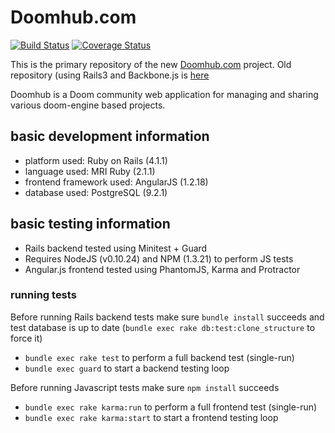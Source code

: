 # Doomhub.com

[![Build Status](https://travis-ci.org/ellmo/doomhub.svg?branch=master)](https://travis-ci.org/ellmo/doomhub)
[![Coverage Status](https://img.shields.io/coveralls/ellmo/doomhub.svg)](https://coveralls.io/r/ellmo/doomhub?branch=master)

This is the primary repository of the new [Doomhub.com](http://doomhub.com) project.
Old repository (using Rails3 and Backbone.js is [here](https://github.com/ellmo/doomhub-old)

Doomhub is a Doom community web application for managing and sharing various doom-engine based projects.

## basic development information
* platform used: Ruby on Rails (4.1.1)
* language used: MRI Ruby (2.1.1)
* frontend framework used: AngularJS (1.2.18)
* database used: PostgreSQL (9.2.1)

## basic testing information
* Rails backend tested using Minitest + Guard
* Requires NodeJS (v0.10.24) and NPM (1.3.21) to perform JS tests
* Angular.js frontend tested using PhantomJS, Karma and Protractor


### running tests

Before running Rails backend tests make sure `bundle install` succeeds and test database is up to date (`bundle exec rake db:test:clone_structure` to force it)

* `bundle exec rake test` to perform a full backend test (single-run)
* `bundle exec guard` to start a backend testing loop

Before running Javascript tests make sure `npm install` succeeds

* `bundle exec rake karma:run` to perform a full frontend test (single-run)
* `bundle exec rake karma:start` to start a frontend testing loop
